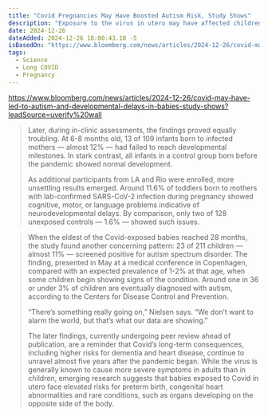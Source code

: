 ```yaml
---
title: "Covid Pregnancies May Have Boosted Autism Risk, Study Shows"
description: "Exposure to the virus in utero may have affected children’s development, according to a UCLA study, adding to a list of health problems emerging in the wake of the global pandemic. "
date: 2024-12-26
dateAdded: 2024-12-26 18:00:43.10 -5
isBasedOn: "https://www.bloomberg.com/news/articles/2024-12-26/covid-may-have-led-to-autism-and-developmental-delays-in-babies-study-shows?leadSource=uverify%20wall"
tags:
  - Science
  - Long COVID
  - Pregnancy
---
```


https://www.bloomberg.com/news/articles/2024-12-26/covid-may-have-led-to-autism-and-developmental-delays-in-babies-study-shows?leadSource=uverify%20wall

>
> Later, during in-clinic assessments, the findings proved equally troubling. At 6-8 months old, 13 of 109 infants born to infected mothers — almost 12% — had failed to reach developmental milestones. In stark contrast, all infants in a control group born before the pandemic showed normal development.
>
> As additional participants from LA and Rio were enrolled, more unsettling results emerged. Around 11.6% of toddlers born to mothers with lab-confirmed SARS-CoV-2 infection during pregnancy showed cognitive, motor, or language problems indicative of neurodevelopmental delays. By comparison, only two of 128 unexposed controls — 1.6% — showed such issues.

> When the eldest of the Covid-exposed babies reached 28 months, the study found another concerning pattern: 23 of 211 children — almost 11% — screened positive for autism spectrum disorder. The finding, presented in May at a medical conference in Copenhagen, compared with an expected prevalence of 1-2% at that age, when some children begin showing signs of the condition. Around one in 36 or under 3% of children are eventually diagnosed with autism, according to the Centers for Disease Control and Prevention.
>
> “There’s something really going on,” Nielsen says. “We don’t want to alarm the world, but that’s what our data are showing.”
>
> The later findings, currently undergoing peer review ahead of publication, are a reminder that Covid’s long-term consequences, including higher risks for dementia and heart disease, continue to unravel almost five years after the pandemic began. While the virus is generally known to cause more severe symptoms in adults than in children, emerging research suggests that babies exposed to Covid in utero face elevated risks for preterm birth, congenital heart abnormalities and rare conditions, such as organs developing on the opposite side of the body.
